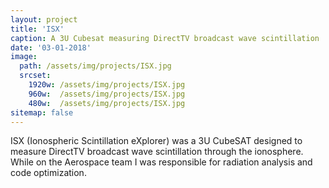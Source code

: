 ```yaml
---
layout: project
title: 'ISX'
caption: A 3U Cubesat measuring DirectTV broadcast wave scintillation
date: '03-01-2018'
image: 
  path: /assets/img/projects/ISX.jpg
  srcset: 
    1920w: /assets/img/projects/ISX.jpg
    960w:  /assets/img/projects/ISX.jpg
    480w:  /assets/img/projects/ISX.jpg
sitemap: false
---
```

ISX (Ionospheric Scintillation eXplorer) was a 3U CubeSAT designed to measure DirectTV broadcast wave scintillation through the ionosphere. While on the Aerospace team I was responsible for radiation analysis and code optimization.